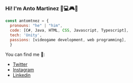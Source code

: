 ### Hi! I'm Anto Martinez 👋💻🎮👾

```js
const antomtnez = {
  pronouns: "he" | "him",
  code: [C#, Java, HTML, CSS, Javascript, Typescript],
  tech: 'Unity',
  passions: [videogame development, web programming],
  }
```
You can find me 👀:
- [Twitter](https://twitter.com/antomtnezdev)
- [Instagram](https://www.instagram.com/antomtnez/)
- [Linkedin](https://www.linkedin.com/in/antoniomartinezmirambell/)
<!--
**antomtnez/antomtnez** is a ✨ _special_ ✨ repository because its `README.md` (this file) appears on your GitHub profile.

Here are some ideas to get you started:

- 🔭 I’m currently working on ...
- 🌱 I’m currently learning ...
- 👯 I’m looking to collaborate on ...
- 🤔 I’m looking for help with ...
- 💬 Ask me about ...
- 📫 How to reach me: ...
- 😄 Pronouns: ...
- ⚡ Fun fact: ...
-->
